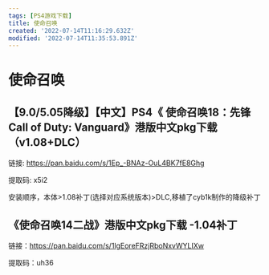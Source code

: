 ```yaml
---
tags: [PS4游戏下载]
title: 使命召唤
created: '2022-07-14T11:16:29.632Z'
modified: '2022-07-14T11:35:53.891Z'
---
```


# 使命召唤

## 【9.0/5.05降级】【中文】PS4《 使命召唤18：先锋 Call of Duty: Vanguard》港版中文pkg下载（v1.08+DLC） 

链接: https://pan.baidu.com/s/1Ep_-BNAz-OuL4BK7fE8Ghg 

提取码: x5i2

安装顺序，本体>1.08补丁(选择对应系统版本)>DLC,移植了cyb1k制作的降级补丁

## 《使命召唤14二战》港版中文pkg下载 -1.04补丁

链接：https://pan.baidu.com/s/1lgEoreFRzjRboNxvWYLIXw

提取码：uh36
